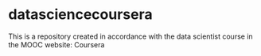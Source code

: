 # datasciencecoursera
This is a repository created in accordance with the data scientist course in the MOOC website: Coursera
